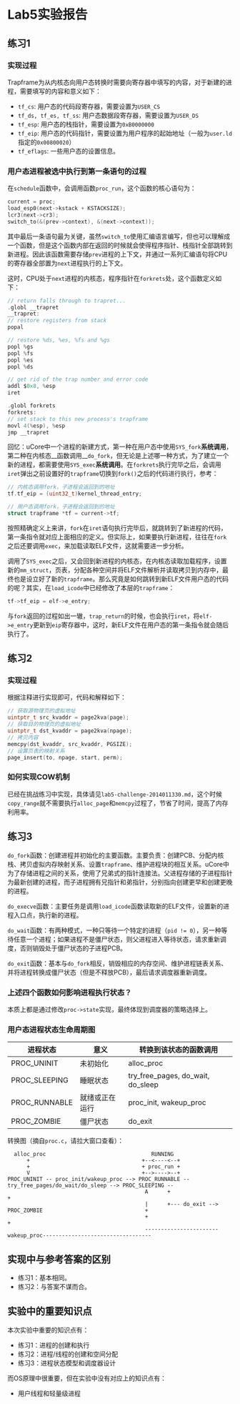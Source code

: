 # Lab5实验报告

## 练习1

### 实现过程

Trapframe为从内核态向用户态转换时需要向寄存器中填写的内容，对于新建的进程，需要填写的内容和意义如下：

- `tf_cs`: 用户态的代码段寄存器，需要设置为`USER_CS`
- `tf_ds, tf_es, tf_ss`: 用户态数据段寄存器，需要设置为`USER_DS`
- `tf_esp`: 用户态的栈指针，需要设置为`0xB0000000`
- `tf_eip`: 用户态的代码指针，需要设置为用户程序的起始地址（一般为`user.ld`指定的`0x00800020`）
- `tf_eflags`: 一些用户态的设置信息。

### 用户态进程被选中执行到第一条语句的过程

在`schedule`函数中，会调用函数`proc_run`，这个函数的核心语句为：

```c
current = proc;
load_esp0(next->kstack + KSTACKSIZE);
lcr3(next->cr3);
switch_to(&(prev->context), &(next->context));
```

其中最后一条语句最为关键，虽然`switch_to`使用汇编语言编写，但也可以理解成一个函数，但是这个函数内部在返回的时候就会使得程序指针、栈指针全部跳转到新进程。因此该函数需要存储`prev`进程的上下文，并通过一系列汇编语句将CPU的寄存器全部置为`next`进程执行的上下文。

这时，CPU处于`next`进程的内核态，程序指针在`forkrets`处，这个函数定义如下：

```c
// return falls through to trapret...
.globl __trapret
__trapret:
// restore registers from stack
popal

// restore %ds, %es, %fs and %gs
popl %gs
popl %fs
popl %es
popl %ds

// get rid of the trap number and error code
addl $0x8, %esp
iret

.globl forkrets
forkrets:
// set stack to this new process's trapframe
movl 4(%esp), %esp
jmp __trapret
```

回忆：uCore中一个进程的新建方式，第一种在用户态中使用`SYS_fork`__系统调用__，第二种在内核态__函数调用__`do_fork`，但无论是上述哪一种方式，为了建立一个新的进程，都需要使用`SYS_exec`__系统调用__。在`forkrets`执行完毕之后，会调用`iret`弹出之前设置好的`trapframe`切换到`fork()`之后的代码进行执行，参考：

```c
// 内核态调用fork，子进程会返回到的地址
tf.tf_eip = (uint32_t)kernel_thread_entry;

// 用户态调用fork，子进程会返回到的地址
struct trapframe *tf = current->tf;
```

按照精确定义上来讲，`fork`在`iret`语句执行完毕后，就跳转到了新进程的代码，第一条指令就对应上面相应的定义。但实际上，如果要执行新进程，往往在`fork`之后还要调用`exec`，来加载读取ELF文件，这就需要进一步分析。

调用了`SYS_exec`之后，又会回到新进程的内核态，在内核态读取加载程序，设置新的`mm_struct`，页表，分配各种空间并将ELF文件解析并读取拷贝到内存中，最终也是设立好了新的`trapframe`。那么究竟是如何跳转到新ELF文件用户态的代码的呢？其实，在`load_icode`中已经修改了本层的`trapframe`：

```c
tf->tf_eip = elf->e_entry;
```

与`fork`返回的过程如出一辙，`trap_return`的时候，也会执行`iret`，将`elf->e_entry`更新到`eip`寄存器中，这时，新ELF文件在用户态的第一条指令就会随后执行了。

## 练习2

### 实现过程

根据注释进行实现即可，代码和解释如下：

```c
// 获取源物理页的虚拟地址
uintptr_t src_kvaddr = page2kva(page);
// 获取目的物理页的虚拟地址
uintptr_t dst_kvaddr = page2kva(npage);
// 拷贝内容
memcpy(dst_kvaddr, src_kvaddr, PGSIZE);
// 设置页表的映射关系
page_insert(to, npage, start, perm);
```

### 如何实现COW机制

已经在挑战练习中实现，具体请见`lab5-challenge-2014011330.md`，这个时候`copy_range`就不需要执行`alloc_page`和`memcpy`过程了，节省了时间，提高了内存利用率。

## 练习3

`do_fork`函数：创建进程并初始化的主要函数。主要负责：创建PCB、分配内核栈、拷贝虚拟内存映射关系、设置`trapframe`、维护进程块的相互关系。uCore中为了存储进程之间的关系，使用了兄弟式的指针连接法。父进程存储的子进程指针为最新创建的进程，而子进程拥有兄指针和弟指针，分别指向创建更早和创建更晚的进程。

`do_execve`函数：主要任务是调用`load_icode`函数读取新的ELF文件，设置新的进程入口点，执行新的进程。

`do_wait`函数：有两种模式，一种只等待一个特定的进程（`pid != 0`），另一种等待任意一个进程；如果进程不是僵尸状态，则父进程进入等待状态，请求重新调度，否则销毁处于僵尸状态的子进程PCB。

`do_exit`函数：基本与`do_fork`相反，销毁相应的内存空间、维护进程链表关系、并将进程转换成僵尸状态（但是不释放PCB），最后请求调度器重新调度。

### 上述四个函数如何影响进程执行状态？

本质上都是通过修改`proc->state`实现，最终体现到调度器的策略选择上。

### 用户态进程状态生命周期图

|进程状态         |     意义         | 转换到该状态的函数调用 |
| ---------------|-----------------|------------------|
|PROC_UNINIT     |   未初始化        | alloc_proc |
|PROC_SLEEPING   |   睡眠状态       | try_free_pages, do_wait, do_sleep |
|PROC_RUNNABLE   |   就绪或正在运行  | proc_init, wakeup_proc |
|PROC_ZOMBIE     |   僵尸状态       | do_exit |

转换图（摘自`proc.c`，请拉大窗口查看）：
```
  alloc_proc                                 RUNNING
      +                                   +--<----<--+
      +                                   + proc_run +
      V                                   +-->---->--+
PROC_UNINIT -- proc_init/wakeup_proc --> PROC_RUNNABLE -- try_free_pages/do_wait/do_sleep --> PROC_SLEEPING --
                                           A      +                                                           +
                                           |      +--- do_exit --> PROC_ZOMBIE                                +
                                           +                                                                  +
                                           -----------------------wakeup_proc----------------------------------
```


## 实现中与参考答案的区别

- 练习1：基本相同。
- 练习2：与答案不谋而合。

## 实验中的重要知识点

本次实验中重要的知识点有：

- 练习1：进程的创建和执行
- 练习2：进程/线程的创建和空间分配
- 练习3：进程状态模型和调度器设计

而OS原理中很重要，但在实验中没有对应上的知识点有：

- 用户线程和轻量级进程
